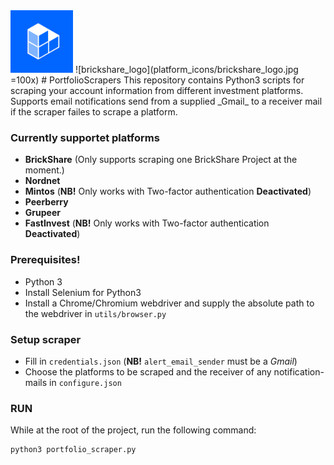 <img src="platform_icons/brickshare_logo.jpg" alt="alt text" width="100" height="100">
![brickshare_logo](platform_icons/brickshare_logo.jpg =100x)
# PortfolioScrapers
This repository contains Python3 scripts for scraping your account information from different investment platforms.
Supports email notifications send from a supplied _Gmail_ to a receiver mail if the scraper failes to scrape a platform.

### Currently supportet platforms
* __BrickShare__ (Only supports scraping one BrickShare Project at the moment.)
* __Nordnet__
* __Mintos__ (__NB!__ Only works with Two-factor authentication __Deactivated__)
* __Peerberry__
* __Grupeer__
* __FastInvest__ (__NB!__ Only works with Two-factor authentication __Deactivated__)

### Prerequisites!
* Python 3
* Install Selenium for Python3
* Install a Chrome/Chromium webdriver and supply the absolute path to the webdriver in ```utils/browser.py```

### Setup scraper
* Fill in ```credentials.json``` (__NB!__ ```alert_email_sender``` must be a _Gmail_)
* Choose the platforms to be scraped and the receiver of any notification-mails in ```configure.json```

### RUN
While at the root of the project, run the following command:
```
python3 portfolio_scraper.py
```


